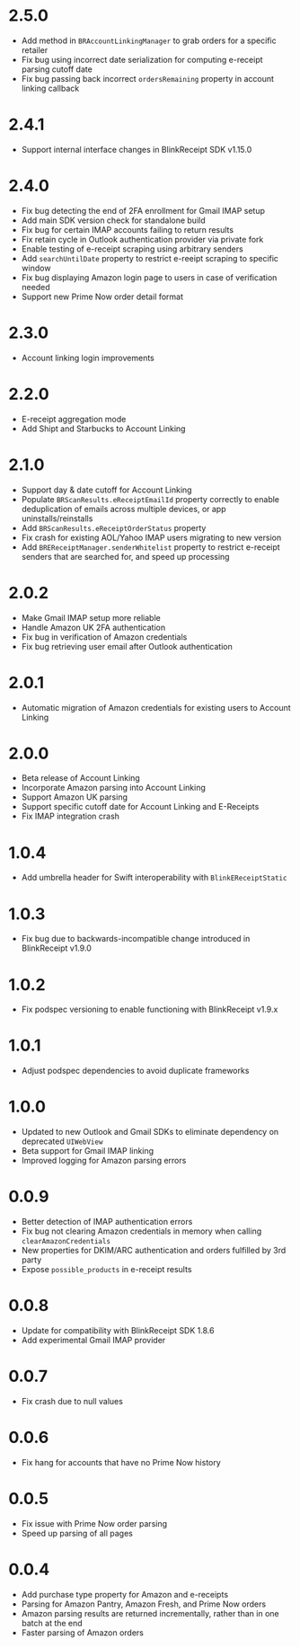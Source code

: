 # 2.5.0
- Add method in `BRAccountLinkingManager` to grab orders for a specific retailer
- Fix bug using incorrect date serialization for computing e-receipt parsing cutoff date
- Fix bug passing back incorrect `ordersRemaining` property in account linking callback

# 2.4.1
- Support internal interface changes in BlinkReceipt SDK v1.15.0

# 2.4.0
- Fix bug detecting the end of 2FA enrollment for Gmail IMAP setup
- Add main SDK version check for standalone build
- Fix bug for certain IMAP accounts failing to return results
- Fix retain cycle in Outlook authentication provider via private fork
- Enable testing of e-receipt scraping using arbitrary senders
- Add `searchUntilDate` property to restrict e-reeipt scraping to specific window
- Fix bug displaying Amazon login page to users in case of verification needed
- Support new Prime Now order detail format

# 2.3.0
- Account linking login improvements

# 2.2.0
- E-receipt aggregation mode
- Add Shipt and Starbucks to Account Linking

# 2.1.0
- Support day & date cutoff for Account Linking
- Populate `BRScanResults.eReceiptEmailId` property correctly to enable deduplication of emails across multiple devices, or app uninstalls/reinstalls
- Add `BRScanResults.eReceiptOrderStatus` property
- Fix crash for existing AOL/Yahoo IMAP users migrating to new version
- Add `BREReceiptManager.senderWhitelist` property to restrict e-receipt senders that are searched for, and speed up processing

# 2.0.2
- Make Gmail IMAP setup more reliable
- Handle Amazon UK 2FA authentication
- Fix bug in verification of Amazon credentials
- Fix bug retrieving user email after Outlook authentication

# 2.0.1
- Automatic migration of Amazon credentials for existing users to Account Linking

# 2.0.0
- Beta release of Account Linking
- Incorporate Amazon parsing into Account Linking
- Support Amazon UK parsing
- Support specific cutoff date for Account Linking and E-Receipts
- Fix IMAP integration crash

# 1.0.4
- Add umbrella header for Swift interoperability with `BlinkEReceiptStatic`

# 1.0.3
- Fix bug due to backwards-incompatible change introduced in BlinkReceipt v1.9.0

# 1.0.2
- Fix podspec versioning to enable functioning with BlinkReceipt v1.9.x

# 1.0.1
- Adjust podspec dependencies to avoid duplicate frameworks

# 1.0.0
- Updated to new Outlook and Gmail SDKs to eliminate dependency on deprecated `UIWebView`
- Beta support for Gmail IMAP linking
- Improved logging for Amazon parsing errors

# 0.0.9
- Better detection of IMAP authentication errors
- Fix bug not clearing Amazon credentials in memory when calling `clearAmazonCredentials`
- New properties for DKIM/ARC authentication and orders fulfilled by 3rd party
- Expose `possible_products` in e-receipt results

# 0.0.8
- Update for compatibility with BlinkReceipt SDK 1.8.6
- Add experimental Gmail IMAP provider

# 0.0.7
- Fix crash due to null values

# 0.0.6
- Fix hang for accounts that have no Prime Now history

# 0.0.5
- Fix issue with Prime Now order parsing
- Speed up parsing of all pages

# 0.0.4
- Add purchase type property for Amazon and e-receipts
- Parsing for Amazon Pantry, Amazon Fresh, and Prime Now orders
- Amazon parsing results are returned incrementally, rather than in one batch at the end
- Faster parsing of Amazon orders
